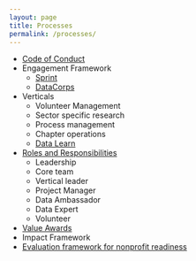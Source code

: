 ```yaml
---
layout: page
title: Processes
permalink: /processes/
---
```


- [Code of Conduct](https://docs.google.com/document/d/1KccOxfms-lrpBvV_Jl92Iz0mT9fOkmwzLwtAHNXluL8/edit)
- Engagement Framework
	- [Sprint](https://docs.google.com/document/d/1Ri8NCSEPMhlcG1M9bqEXJACdz9YqzcTLyC_Y1xIJcfY/edit)
	- [DataCorps](https://docs.google.com/document/d/1UA9p1sM8IPZlohDZrNw1lUKovDrEJz5JA6dT8zcqVMc/edit#)
- Verticals
	- Volunteer Management
	- Sector specific research
	- Process management
	- Chapter operations
	- [Data Learn](https://docs.google.com/spreadsheets/d/1DQ5vdqjcNKVtkAiEHPYz0bw6QozZLbUz_nGPcPYqqow/edit#gid=0)
- [Roles and Responsibilities](https://docs.google.com/document/d/1HBuaE1Em4VrjI3q9UiNrXEMJ-tHizapl8Os60TcB4Eg/edit#heading=h.lh1992h3igq3)
	- Leadership
	- Core team
	- Vertical leader
	- Project Manager
	- Data Ambassador
	- Data Expert
	- Volunteer
- [Value Awards](https://docs.google.com/document/d/1VH3kYDUJgzJJ7Mgx0ncK4KkkY8Cn92m6zsYMYzoTeKI/edit)
- Impact Framework
- [Evaluation framework for nonprofit readiness](https://docs.google.com/document/d/1xZwOKvdo5W-JZDc9BbzOUpeazI7yGil-nyM15Is9ti0/edit)

